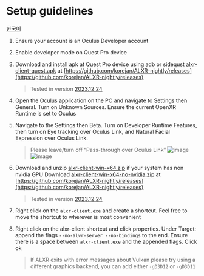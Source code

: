 # Setup guidelines
[한국어](/HowToInstallALXR-KR.md) 
1. Ensure your account is an Oculus Developer account

2. Enable developer mode on Quest Pro device

3. Download and install apk at Quest Pro device using adb or sidequst [alxr-client-quest.apk](https://github.com/korejan/ALXR-nightly/releases/latest/download/alxr-client-quest.apk) at [https://github.com/korejan/ALXR-nightly/releases](https://github.com/korejan/ALXR-nightly/releases)
    >Tested in version [2023.12.24](https://github.com/korejan/ALXR-nightly/releases/tag/v0.21.0%2Bnightly.2023.12.24)

4. Open the Oculus application on the PC and navigate to Settings then General. Turn on Unknown Sources. Ensure the current OpenXR Runtime is set to Oculus

5. Navigate to the Settings then Beta. Turn on Developer Runtime Features, then turn on Eye tracking over Oculus Link, and Natural Facial Expression over Oculus Link.
	  > Please leave/turn off “Pass-through over Oculus Link”
    > ![image](https://github.com/sjsanjsrh/QuestPro4Resonite/assets/16241081/fa3d61e4-30c9-4fef-8744-26f14a368a79)
    > ![image](https://github.com/sjsanjsrh/QuestPro4Resonite/assets/16241081/a428d42a-1be7-45b0-9e43-61782d63738a)

 6. Download and unzip [alxr-client-win-x64.zip](https://github.com/korejan/ALXR-nightly/releases/latest/download/alxr-client-win-x64.zip) if your system has non nvidia GPU Download [alxr-client-win-x64-no-nvidia.zip](https://github.com/korejan/ALXR-nightly/releases/latest/download/alxr-client-win-x64-no-nvidia.zip) at [https://github.com/korejan/ALXR-nightly/releases](https://github.com/korejan/ALXR-nightly/releases)
    >Tested in version [2023.12.24](https://github.com/korejan/ALXR-nightly/releases/tag/v0.21.0%2Bnightly.2023.12.24)
 
 7. Right click on the ``alxr-client.exe`` and create a shortcut. Feel free to move the shortcut to wherever is most convenient

 8.  Right click on the alxr-client shortcut and click properties. Under Target: append the flags ``--no-alvr-server --no-bindings`` to the end. Ensure there is a space between ``alxr-client.exe`` and the appended flags. Click ok
     > If ALXR exits with error messages about Vulkan please try using a different graphics backend, you can add either ``-gD3D12`` or ``-gD3D11``
